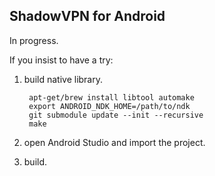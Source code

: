 ShadowVPN for Android
---------------------

In progress.

If you insist to have a try:

1. build native library.

        apt-get/brew install libtool automake
        export ANDROID_NDK_HOME=/path/to/ndk
        git submodule update --init --recursive
        make

2. open Android Studio and import the project.
3. build.
